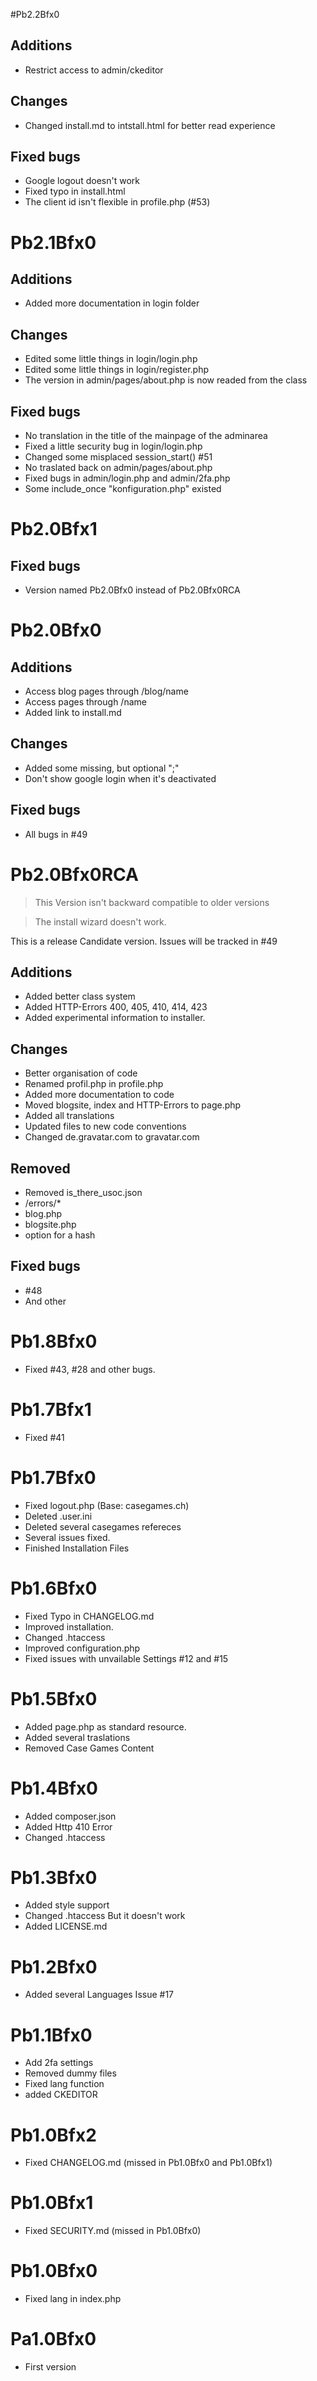 #Pb2.2Bfx0
## Additions
* Restrict access to admin/ckeditor
## Changes
* Changed install.md to intstall.html for better read experience
## Fixed bugs
* Google logout doesn't work
* Fixed typo in install.html
* The client id isn't flexible in profile.php (#53)
# Pb2.1Bfx0
## Additions
* Added more documentation in login folder
## Changes
* Edited some little things in login/login.php
* Edited some little things in login/register.php
* The version in admin/pages/about.php is now readed from the class
## Fixed bugs
* No translation in the title of the mainpage of the adminarea
* Fixed a little security bug in login/login.php
* Changed some misplaced session_start() #51
* No traslated back on admin/pages/about.php
* Fixed bugs in admin/login.php and admin/2fa.php
* Some include_once "konfiguration.php" existed
# Pb2.0Bfx1
## Fixed bugs
* Version named Pb2.0Bfx0 instead of Pb2.0Bfx0RCA
# Pb2.0Bfx0
## Additions
* Access blog pages through /blog/name
* Access pages through /name
* Added link to install.md
## Changes
* Added some missing, but optional ";"
* Don't show google login when it's deactivated
## Fixed bugs
* All bugs in #49
# Pb2.0Bfx0RCA
> This Version isn't backward compatible to older versions

> The install wizard doesn't work.

This is a release Candidate version. Issues will be tracked in #49

## Additions
* Added better class system
* Added HTTP-Errors 400, 405, 410, 414, 423
* Added experimental information to installer.
## Changes
* Better organisation of code
* Renamed profil.php in profile.php
* Added more documentation to code
* Moved blogsite, index and HTTP-Errors to page.php
* Added all translations
* Updated files to new code conventions
* Changed de.gravatar.com to gravatar.com
## Removed
* Removed is_there_usoc.json
* /errors/*
* blog.php
* blogsite.php
* option for a hash
## Fixed bugs
* #48
* And other
# Pb1.8Bfx0
* Fixed #43, #28 and other bugs.
# Pb1.7Bfx1
* Fixed #41
# Pb1.7Bfx0
* Fixed logout.php (Base: casegames.ch)
* Deleted .user.ini
* Deleted several casegames refereces
* Several issues fixed.
* Finished Installation Files
# Pb1.6Bfx0
* Fixed Typo in CHANGELOG.md
* Improved installation.
* Changed .htaccess
* Improved configuration.php
* Fixed issues with unvailable Settings #12 and #15
# Pb1.5Bfx0
* Added page.php as standard resource.
* Added several traslations
* Removed Case Games Content
# Pb1.4Bfx0
* Added composer.json
* Added Http 410 Error
* Changed .htaccess
# Pb1.3Bfx0
* Added style support
* Changed .htaccess But it doesn't work
* Added LICENSE.md
# Pb1.2Bfx0
* Added several Languages Issue #17
# Pb1.1Bfx0
* Add 2fa settings
* Removed dummy files
* Fixed lang function
* added CKEDITOR
# Pb1.0Bfx2
* Fixed CHANGELOG.md (missed in Pb1.0Bfx0 and Pb1.0Bfx1)
# Pb1.0Bfx1
* Fixed SECURITY.md (missed in Pb1.0Bfx0)
# Pb1.0Bfx0
* Fixed lang in index.php
# Pa1.0Bfx0
* First version
